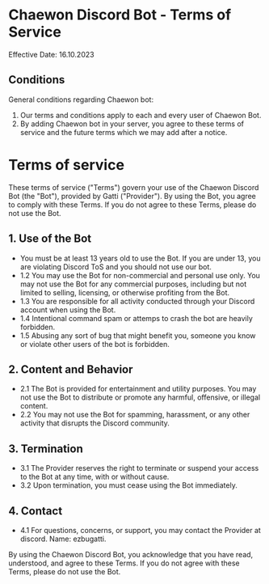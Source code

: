 
# Chaewon Discord Bot - Terms of Service

Effective Date: 16.10.2023

## Conditions
General conditions regarding Chaewon bot:
1. Our terms and conditions apply to each and every user of Chaewon Bot.
2. By adding Chaewon bot in your server, you agree to these terms of service and the future terms which we may add after a notice.


# Terms of service
These terms of service ("Terms") govern your use of the Chaewon Discord Bot (the "Bot"), provided by Gatti ("Provider"). By using the Bot, you agree to comply with these Terms. If you do not agree to these Terms, please do not use the Bot.

## 1. Use of the Bot

- You must be at least 13 years old to use the Bot. If you are under 13, you are violating Discord ToS and you should not use our bot.
- 1.2 You may use the Bot for non-commercial and personal use only. You may not use the Bot for any commercial purposes, including but not limited to selling, licensing, or otherwise profiting from the Bot.
- 1.3 You are responsible for all activity conducted through your Discord account when using the Bot.
- 1.4 Intentional command spam or attemps to crash the bot are heavily forbidden. 
- 1.5 Abusing any sort of bug that might benefit you, someone you know or violate other users of the bot is forbidden.

## 2. Content and Behavior

- 2.1 The Bot is provided for entertainment and utility purposes. You may not use the Bot to distribute or promote any harmful, offensive, or illegal content.
- 2.2 You may not use the Bot for spamming, harassment, or any other activity that disrupts the Discord community.

## 3. Termination

- 3.1 The Provider reserves the right to terminate or suspend your access to the Bot at any time, with or without cause.
- 3.2 Upon termination, you must cease using the Bot immediately.

## 4. Contact
- 4.1 For questions, concerns, or support, you may contact the Provider at discord. Name: ezbugatti.

By using the Chaewon Discord Bot, you acknowledge that you have read, understood, and agree to these Terms. If you do not agree with these Terms, please do not use the Bot.
